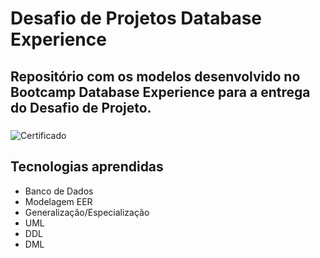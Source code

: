 # Desafio de Projetos Database Experience



## Repositório com os modelos desenvolvido no Bootcamp Database Experience para a entrega do Desafio de Projeto.

##### 

![Certificado](https://www.dio.me/certificate/497F2EFB/share)





## Tecnologias aprendidas

- Banco de Dados
- Modelagem EER
- Generalização/Especialização
- UML
- DDL
- DML
